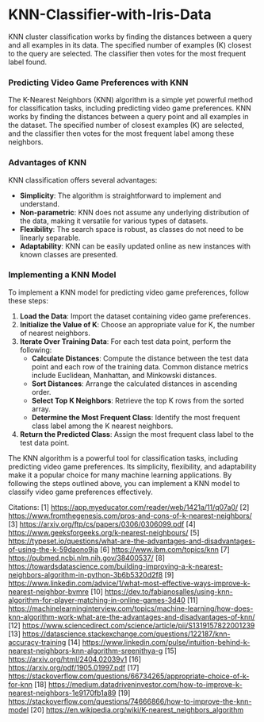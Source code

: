 # KNN-Classifier-with-Iris-Data

KNN cluster classification works by finding the distances between a query and all examples in its data. The specified number of examples (K) closest to the query are selected. The classifier then votes for the most frequent label found.

### Predicting Video Game Preferences with KNN

The K-Nearest Neighbors (KNN) algorithm is a simple yet powerful method for classification tasks, including predicting video game preferences. KNN works by finding the distances between a query point and all examples in the dataset. The specified number of closest examples (K) are selected, and the classifier then votes for the most frequent label among these neighbors.

### Advantages of KNN

KNN classification offers several advantages:

- **Simplicity**: The algorithm is straightforward to implement and understand.
- **Non-parametric**: KNN does not assume any underlying distribution of the data, making it versatile for various types of datasets.
- **Flexibility**: The search space is robust, as classes do not need to be linearly separable.
- **Adaptability**: KNN can be easily updated online as new instances with known classes are presented.

### Implementing a KNN Model

To implement a KNN model for predicting video game preferences, follow these steps:

1. **Load the Data**: Import the dataset containing video game preferences.
2. **Initialize the Value of K**: Choose an appropriate value for K, the number of nearest neighbors.
3. **Iterate Over Training Data**: For each test data point, perform the following:
   - **Calculate Distances**: Compute the distance between the test data point and each row of the training data. Common distance metrics include Euclidean, Manhattan, and Minkowski distances.
   - **Sort Distances**: Arrange the calculated distances in ascending order.
   - **Select Top K Neighbors**: Retrieve the top K rows from the sorted array.
   - **Determine the Most Frequent Class**: Identify the most frequent class label among the K nearest neighbors.
4. **Return the Predicted Class**: Assign the most frequent class label to the test data point.

The KNN algorithm is a powerful tool for classification tasks, including predicting video game preferences. Its simplicity, flexibility, and adaptability make it a popular choice for many machine learning applications. By following the steps outlined above, you can implement a KNN model to classify video game preferences effectively.

Citations:
[1] https://app.myeducator.com/reader/web/1421a/11/q07a0/
[2] https://www.fromthegenesis.com/pros-and-cons-of-k-nearest-neighbors/
[3] https://arxiv.org/ftp/cs/papers/0306/0306099.pdf
[4] https://www.geeksforgeeks.org/k-nearest-neighbours/
[5] https://typeset.io/questions/what-are-the-advantages-and-disadvantages-of-using-the-k-59daono9ja
[6] https://www.ibm.com/topics/knn
[7] https://pubmed.ncbi.nlm.nih.gov/38400537/
[8] https://towardsdatascience.com/building-improving-a-k-nearest-neighbors-algorithm-in-python-3b6b5320d2f8
[9] https://www.linkedin.com/advice/1/what-most-effective-ways-improve-k-nearest-neighbor-bvmre
[10] https://dev.to/fabianosalles/using-knn-algorithm-for-player-matching-in-online-games-3d40
[11] https://machinelearninginterview.com/topics/machine-learning/how-does-knn-algorithm-work-what-are-the-advantages-and-disadvantages-of-knn/
[12] https://www.sciencedirect.com/science/article/pii/S1319157822001239
[13] https://datascience.stackexchange.com/questions/122187/knn-accuracy-training
[14] https://www.linkedin.com/pulse/intuition-behind-k-nearest-neighbors-knn-algorithm-sreenithya-g
[15] https://arxiv.org/html/2404.02039v1
[16] https://arxiv.org/pdf/1905.01997.pdf
[17] https://stackoverflow.com/questions/66734265/appropriate-choice-of-k-for-knn
[18] https://medium.datadriveninvestor.com/how-to-improve-k-nearest-neighbors-1e9170fb1a89
[19] https://stackoverflow.com/questions/74666866/how-to-improve-the-knn-model
[20] https://en.wikipedia.org/wiki/K-nearest_neighbors_algorithm
